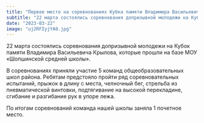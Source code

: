 ```yaml
---
title: "Первое место на соревнованиях Кубка памяти Владимира Васильевича Крылова"
subtitle: "22 марта состоялись соревнования допризывной молодежи на Кубок памяти Владимира Васильевича Крылова, которые прошли на базе МОУ «Шопшинской средней школы». По итогам соревнований команда нашей школы заняла 1 почетное место."
date: "2023-03-22"
image: "uj2RFIyjYA0.jpg"
---
```


22 марта состоялись соревнования допризывной молодежи на Кубок памяти Владимира Васильевича Крылова, которые прошли на базе МОУ «Шопшинской средней школы».

В соревнованиях приняли участие 5 команд общеобразовательных школ района. Ребятам предстояло пройти ряд соревновательных испытаний, прыжок в длину с места, челночный бег, стрельба из пневматической винтовки, подтягивание на высокой перекладине, сгибание и разгибание рук в упоре лежа.

По итогам соревнований команда нашей школы заняла 1 почетное место.